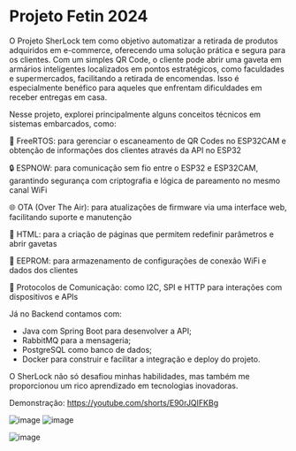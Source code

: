 # Projeto Fetin 2024

O Projeto SherLock tem como objetivo automatizar a retirada de produtos adquiridos em e-commerce, oferecendo uma solução prática e segura para os clientes. Com um simples QR Code, o cliente pode abrir uma gaveta em armários inteligentes localizados em pontos estratégicos, como faculdades e supermercados, facilitando a retirada de encomendas. Isso é especialmente benéfico para aqueles que enfrentam dificuldades em receber entregas em casa.

Nesse projeto, explorei principalmente alguns conceitos técnicos em sistemas embarcados, como:

🌟 FreeRTOS: para gerenciar o escaneamento de QR Codes no ESP32CAM e obtenção de informações dos clientes através da API no ESP32

🔒 ESPNOW: para comunicação sem fio entre o ESP32 e ESP32CAM, garantindo segurança com criptografia e lógica de pareamento no mesmo canal WiFi

🌐 OTA (Over The Air): para atualizações de firmware via uma interface web, facilitando suporte e manutenção

📄 HTML: para a criação de páginas que permitem redefinir parâmetros e abrir gavetas

💾 EEPROM: para armazenamento de configurações de conexão WiFi e dados dos clientes

📡 Protocolos de Comunicação: como I2C, SPI e HTTP para interações com dispositivos e APIs

Já no Backend contamos com:
- Java com Spring Boot para desenvolver a API;
- RabbitMQ para a mensageria;
- PostgreSQL como banco de dados;
- Docker para construir e facilitar a integração e deploy do projeto.

O SherLock não só desafiou minhas habilidades, mas também me proporcionou um rico aprendizado em tecnologias inovadoras. 

Demonstração: https://youtube.com/shorts/E90rJQIFKBg

![image](https://github.com/user-attachments/assets/51627005-1dd0-454f-a0be-a7dc91e8bcde)
![image](https://github.com/user-attachments/assets/4d0ac1b3-f1fe-4182-9158-e3a8fb2e6578)

![image](https://github.com/user-attachments/assets/376c87d5-02d1-49ef-b004-cbfe3c4e4abf)

